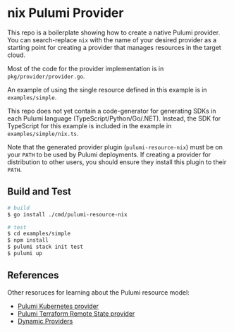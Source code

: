 # nix Pulumi Provider

This repo is a boilerplate showing how to create a native Pulumi provider.  You can search-replace `nix` with the name of your desired provider as a starting point for creating a provider that manages resources in the target cloud.

Most of the code for the provider implementation is in `pkg/provider/provider.go`.  

An example of using the single resource defined in this example is in `examples/simple`.

This repo does not yet contain a code-generator for generating SDKs in each Pulumi language (TypeScript/Python/Go/.NET).  Instead, the SDK for TypeScript for this example is included in the example in `examples/simple/nix.ts`.

Note that the generated provider plugin (`pulumi-resource-nix`) must be on your `PATH` to be used by Pulumi deployments.  If creating a provider for distribution to other users, you should ensure they install this plugin to their `PATH`.


## Build and Test

```bash
# build
$ go install ./cmd/pulumi-resource-nix

# test
$ cd examples/simple
$ npm install
$ pulumi stack init test
$ pulumi up
```

## References

Other resoruces for learning about the Pulumi resource model:
* [Pulumi Kubernetes provider](https://github.com/pulumi/pulumi-kubernetes/blob/master/provider/pkg/provider/provider.go)
* [Pulumi Terraform Remote State provider](https://github.com/pulumi/pulumi-terraform/blob/master/provider/cmd/pulumi-resource-terraform/provider.go)
* [Dynamic Providers](https://www.pulumi.com/docs/intro/concepts/programming-model/#dynamicproviders)
